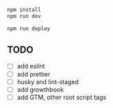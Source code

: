 ```txt
npm install
npm run dev
```

```txt
npm run deploy
```

## TODO

- [ ] add eslint
- [ ] add prettier
- [ ] husky and lint-staged
- [ ] add growthbook
- [ ] add GTM, other root script tags
